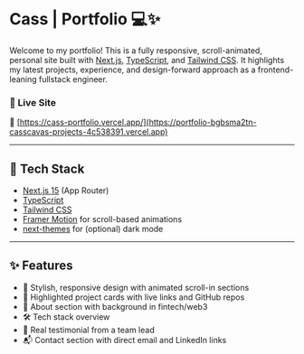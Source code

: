 # Cass | Portfolio 💻✨

Welcome to my portfolio! This is a fully responsive, scroll-animated, personal site built with [Next.js](https://nextjs.org/), [TypeScript](https://www.typescriptlang.org/), and [Tailwind CSS](https://tailwindcss.com/). It highlights my latest projects, experience, and design-forward approach as a frontend-leaning fullstack engineer.

### 🚀 Live Site  
🔗 [https://cass-portfolio.vercel.app/](https://portfolio-bgbsma2tn-casscavas-projects-4c538391.vercel.app)

---

## 🧰 Tech Stack

- [Next.js 15](https://nextjs.org/) (App Router)
- [TypeScript](https://www.typescriptlang.org/)
- [Tailwind CSS](https://tailwindcss.com/)
- [Framer Motion](https://www.framer.com/motion/) for scroll-based animations
- [next-themes](https://github.com/pacocoursey/next-themes) for (optional) dark mode

---

## ✨ Features

- 🎨 Stylish, responsive design with animated scroll-in sections
- 🧩 Highlighted project cards with live links and GitHub repos
- 🧠 About section with background in fintech/web3
- 🛠️ Tech stack overview
- 💬 Real testimonial from a team lead
- 📬 Contact section with direct email and LinkedIn links


